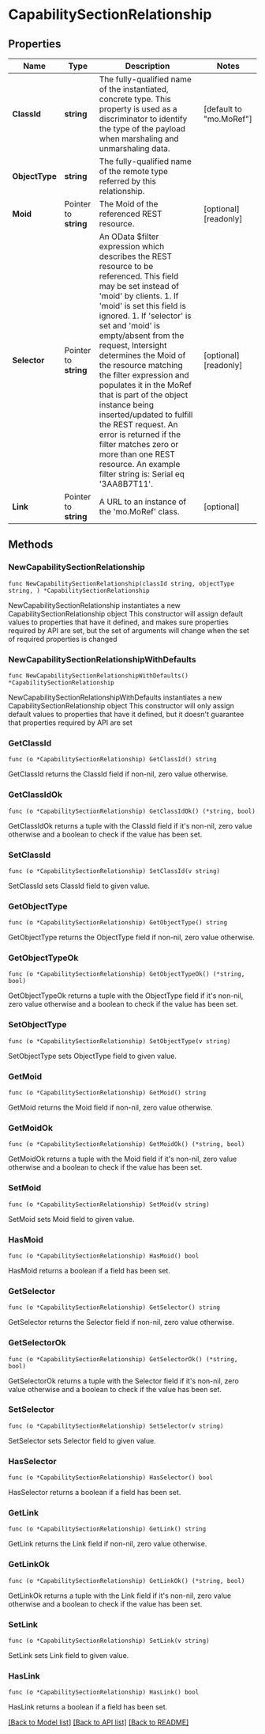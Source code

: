 # CapabilitySectionRelationship

## Properties

Name | Type | Description | Notes
------------ | ------------- | ------------- | -------------
**ClassId** | **string** | The fully-qualified name of the instantiated, concrete type. This property is used as a discriminator to identify the type of the payload when marshaling and unmarshaling data. | [default to "mo.MoRef"]
**ObjectType** | **string** | The fully-qualified name of the remote type referred by this relationship. | 
**Moid** | Pointer to **string** | The Moid of the referenced REST resource. | [optional] [readonly] 
**Selector** | Pointer to **string** | An OData $filter expression which describes the REST resource to be referenced. This field may be set instead of &#39;moid&#39; by clients. 1. If &#39;moid&#39; is set this field is ignored. 1. If &#39;selector&#39; is set and &#39;moid&#39; is empty/absent from the request, Intersight determines the Moid of the resource matching the filter expression and populates it in the MoRef that is part of the object instance being inserted/updated to fulfill the REST request. An error is returned if the filter matches zero or more than one REST resource. An example filter string is: Serial eq &#39;3AA8B7T11&#39;. | [optional] [readonly] 
**Link** | Pointer to **string** | A URL to an instance of the &#39;mo.MoRef&#39; class. | [optional] 

## Methods

### NewCapabilitySectionRelationship

`func NewCapabilitySectionRelationship(classId string, objectType string, ) *CapabilitySectionRelationship`

NewCapabilitySectionRelationship instantiates a new CapabilitySectionRelationship object
This constructor will assign default values to properties that have it defined,
and makes sure properties required by API are set, but the set of arguments
will change when the set of required properties is changed

### NewCapabilitySectionRelationshipWithDefaults

`func NewCapabilitySectionRelationshipWithDefaults() *CapabilitySectionRelationship`

NewCapabilitySectionRelationshipWithDefaults instantiates a new CapabilitySectionRelationship object
This constructor will only assign default values to properties that have it defined,
but it doesn't guarantee that properties required by API are set

### GetClassId

`func (o *CapabilitySectionRelationship) GetClassId() string`

GetClassId returns the ClassId field if non-nil, zero value otherwise.

### GetClassIdOk

`func (o *CapabilitySectionRelationship) GetClassIdOk() (*string, bool)`

GetClassIdOk returns a tuple with the ClassId field if it's non-nil, zero value otherwise
and a boolean to check if the value has been set.

### SetClassId

`func (o *CapabilitySectionRelationship) SetClassId(v string)`

SetClassId sets ClassId field to given value.


### GetObjectType

`func (o *CapabilitySectionRelationship) GetObjectType() string`

GetObjectType returns the ObjectType field if non-nil, zero value otherwise.

### GetObjectTypeOk

`func (o *CapabilitySectionRelationship) GetObjectTypeOk() (*string, bool)`

GetObjectTypeOk returns a tuple with the ObjectType field if it's non-nil, zero value otherwise
and a boolean to check if the value has been set.

### SetObjectType

`func (o *CapabilitySectionRelationship) SetObjectType(v string)`

SetObjectType sets ObjectType field to given value.


### GetMoid

`func (o *CapabilitySectionRelationship) GetMoid() string`

GetMoid returns the Moid field if non-nil, zero value otherwise.

### GetMoidOk

`func (o *CapabilitySectionRelationship) GetMoidOk() (*string, bool)`

GetMoidOk returns a tuple with the Moid field if it's non-nil, zero value otherwise
and a boolean to check if the value has been set.

### SetMoid

`func (o *CapabilitySectionRelationship) SetMoid(v string)`

SetMoid sets Moid field to given value.

### HasMoid

`func (o *CapabilitySectionRelationship) HasMoid() bool`

HasMoid returns a boolean if a field has been set.

### GetSelector

`func (o *CapabilitySectionRelationship) GetSelector() string`

GetSelector returns the Selector field if non-nil, zero value otherwise.

### GetSelectorOk

`func (o *CapabilitySectionRelationship) GetSelectorOk() (*string, bool)`

GetSelectorOk returns a tuple with the Selector field if it's non-nil, zero value otherwise
and a boolean to check if the value has been set.

### SetSelector

`func (o *CapabilitySectionRelationship) SetSelector(v string)`

SetSelector sets Selector field to given value.

### HasSelector

`func (o *CapabilitySectionRelationship) HasSelector() bool`

HasSelector returns a boolean if a field has been set.

### GetLink

`func (o *CapabilitySectionRelationship) GetLink() string`

GetLink returns the Link field if non-nil, zero value otherwise.

### GetLinkOk

`func (o *CapabilitySectionRelationship) GetLinkOk() (*string, bool)`

GetLinkOk returns a tuple with the Link field if it's non-nil, zero value otherwise
and a boolean to check if the value has been set.

### SetLink

`func (o *CapabilitySectionRelationship) SetLink(v string)`

SetLink sets Link field to given value.

### HasLink

`func (o *CapabilitySectionRelationship) HasLink() bool`

HasLink returns a boolean if a field has been set.


[[Back to Model list]](../README.md#documentation-for-models) [[Back to API list]](../README.md#documentation-for-api-endpoints) [[Back to README]](../README.md)


